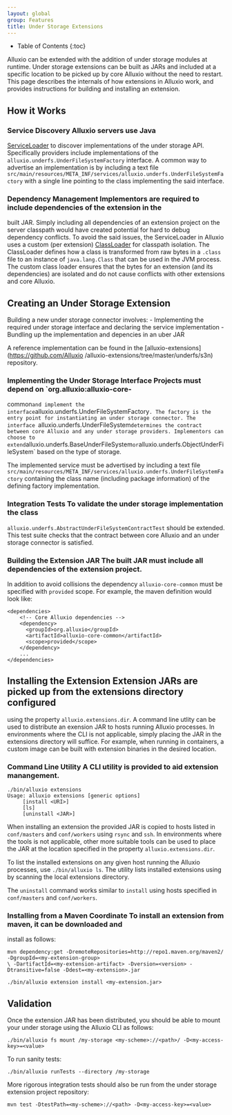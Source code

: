 ```yaml
---
layout: global
group: Features
title: Under Storage Extensions
---
```


* Table of Contents
{:toc}

Alluxio can be extended with the addition of under storage modules at runtime. Under storage
extensions can be built as JARs and included at a specific location to be picked up by core Alluxio
without the need to restart. This page describes the internals of how extensions in Alluxio work,
and provides instructions for building and installing an extension.

## How it Works

### Service Discovery Alluxio servers use Java
[ServiceLoader](https://docs.oracle.com/javase/7/docs/api/java/util/ServiceLoader.html) to discover
implementations of the under storage API. Specifically providers include implementations of the
`alluxio.underfs.UnderFileSystemFactory` interface. A common way to advertise an implementation is
by including a text file
`src/main/resources/META_INF/services/alluxio.underfs.UnderFileSystemFactory` with a single line
pointing to the class implementing the said interface.

### Dependency Management Implementors are required to include dependencies of the extension in the
built JAR. Simply including all dependencies of an extension project on the server classpath would
have created potential for hard to debug dependency conflicts. To avoid the said issues, the
ServiceLoader in Alluxio uses a custom (per extension)
[ClassLoader](https://docs.oracle.com/javase/7/docs/api/java/lang/ClassLoader.html) for classpath
isolation. The ClassLoader defines how a class is transformed from raw bytes in a `.class` file to
an instance of `java.lang.Class` that can be used in the JVM process. The custom class loader
ensures that the bytes for an extension (and its dependencies) are isolated and do not cause
conflicts with other extensions and core Alluxio.

## Creating an Under Storage Extension

Building a new under storage connector involves: - Implementing the required under storage interface
and declaring the service implementation - Bundling up the implementation and depencies in an uber
JAR

A reference implementation can be found in the [alluxio-extensions](https://github.com/Alluxio
/alluxio-extensions/tree/master/underfs/s3n) repository.

### Implementing the Under Storage Interface Projects must depend on `org.alluxio:alluxio-core-
common` and implement the interface `alluxio.underfs.UnderFileSystemFactory`. The factory is the
entry point for instantiating an under storage connector. The interface
`alluxio.underfs.UnderFileSystem` determines the contract between core Alluxio and any under storage
providers. Implementors can choose to extend `alluxio.underfs.BaseUnderFileSystem` or
`alluxio.underfs.ObjectUnderFileSystem` based on the type of storage.

The implemented service must be advertised by including a text file
`src/main/resources/META_INF/services/alluxio.underfs.UnderFileSystemFactory` containing the class
name (including package information) of the defining factory implementation.

### Integration Tests To validate the under storage implementation the class
`alluxio.underfs.AbstractUnderFileSystemContractTest` should be extended. This test suite checks
that the contract between core Alluxio and an under storage connector is satisfied.

### Building the Extension JAR The built JAR must include all dependencies of the extension project.
In addition to avoid collisions the dependency `alluxio-core-common` must be specified with
`provided` scope. For example, the maven definition would look like:

```
<dependencies>
    <!-- Core Alluxio dependencies -->
    <dependency>
      <groupId>org.alluxio</groupId>
      <artifactId>alluxio-core-common</artifactId>
      <scope>provided</scope>
    </dependency>
    ...
</dependencies>
```

## Installing the Extension Extension JARs are picked up from the extensions directory configured
using the property `alluxio.extensions.dir`. A command line utlity can be used to distribute an
exension JAR to hosts running Alluxio processes. In environments where the CLI is not applicable,
simply placing the JAR in the extensions directory will suffice. For example, when running in
containers, a custom image can be built with extension binaries in the desired location.

### Command Line Utility A CLI utility is provided to aid extension manangement.

```
./bin/alluxio extensions
Usage: alluxio extensions [generic options]
	 [install <URI>]
	 [ls]
	 [uninstall <JAR>]
```

When installing an extension the provided JAR is copied to hosts listed in `conf/masters` and
`conf/workers` using `rsync` and `ssh`. In environments where the tools is not applicable, other
more suitable tools can be used to place the JAR at the location specified in the property
`alluxio.extensions.dir`.

To list the installed extensions on any given host running the Alluxio processes, use `./bin/alluxio
ls`. The utility lists installed extensions using by scanning the local extensions directory.

The `uninstall` command works similar to `install` using hosts specified in `conf/masters` and
`conf/workers`.

### Installing from a Maven Coordinate To install an extension from maven, it can be downloaded and
install as follows:

```
mvn dependency:get -DremoteRepositories=http://repo1.maven.org/maven2/ -DgroupId=<my-extension-group>
\ -DartifactId=<my-extension-artifact> -Dversion=<version> -Dtransitive=false -Ddest=<my-extension>.jar

./bin/alluxio extension install <my-extension.jar>
```

## Validation

Once the extension JAR has been distributed, you should be able to mount your under storage using
the Alluxio CLI as follows:

```
./bin/alluxio fs mount /my-storage <my-scheme>://<path>/ -D<my-access-key>=<value>
```

To run sanity tests:
```
./bin/alluxio runTests --directory /my-storage
```

More rigorous integration tests should also be run from the under storage extension project repository:
```
mvn test -DtestPath=<my-scheme>://<path> -D<my-access-key>=<value>
```
